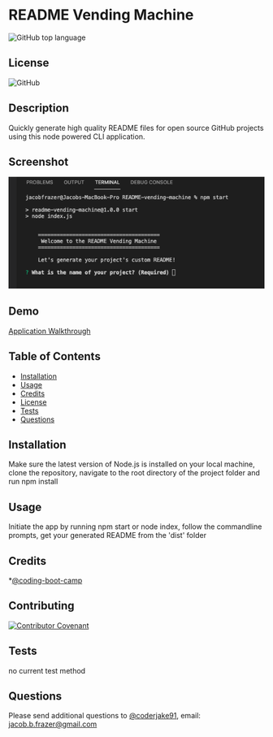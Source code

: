 
    
# README Vending Machine
![GitHub top language](https://img.shields.io/github/languages/top/coderjake91/README-vending-machine)

## License

![GitHub](https://img.shields.io/github/license/coderjake91/README-vending-machine)

## Description
    
Quickly generate high quality README files for open source GitHub projects using this node powered CLI application.


## Screenshot

![Application Screenshot](./assets/images/README.jpg)

## Demo

[Application Walkthrough](https://drive.google.com/file/d/1AXUSVPY2gCYBBNXVx48WU1BEoalwHRke/view?usp=sharing)
        

## Table of Contents

* [Installation](#installation)
* [Usage](#usage)
* [Credits](#credits)
* [License](#license)
* [Tests](#tests)
* [Questions](#questions)
    
## Installation

Make sure the latest version of Node.js is installed on your local machine, clone the repository, navigate to the root directory of the project folder and run npm install

## Usage

Initiate the app by running npm start or node index, follow the commandline prompts, get your generated README from the 'dist' folder

## Credits

*[@coding-boot-camp](https://github.com/coding-boot-camp)


## Contributing

[![Contributor Covenant](https://img.shields.io/badge/Contributor%20Covenant-2.1-4baaaa.svg)](code_of_conduct.md)

## Tests
no current test method

## Questions

Please send additional questions to [@coderjake91](https://github.com/coderjake91), email: jacob.b.frazer@gmail.com